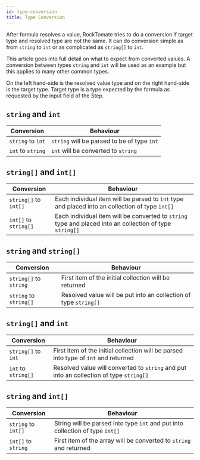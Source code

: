 ```yaml
---
id: type-conversion
title: Type Conversion
---
```


After formula resolves a value, RockTomate tries to do a conversion if target type and resolved type are not the same. It can do conversion simple as from `string` to `int` or as complicated as `string[]` to `int`.

This article goes into full detail on what to expect from converted values. A conversion between types `string` and `int` will be used as an example but this applies to many other common types.

On the left hand-side is the resolved value type and on the right hand-side is the target type. Target type is a type expected by the formula as requested by the input field of the Step.

## `string` and `int`

| Conversion        | Behaviour                                   |
| ----------------- | ------------------------------------------- |
| `string` to `int` | `string` will be parsed to be of type `int` |
| `int` to `string` | `int` will be converted to `string`         |

## `string[]` and `int[]`

| Conversion            | Behaviour                                                                                                |
| --------------------- | -------------------------------------------------------------------------------------------------------- |
| `string[]` to `int[]` | Each individual item will be parsed to `int` type and placed into an collection of type `int[]`          |
| `int[]` to `string[]` | Each individual item will be converted to `string` type and placed into an collection of type `string[]` |

## `string` and `string[]`

| Conversion             | Behaviour                                                        |
| ---------------------- | ---------------------------------------------------------------- |
| `string[]` to `string` | First item of the initial collection will be returned            |
| `string` to `string[]` | Resolved value will be put into an collection of type `string[]` |

## `string[]` and `int`

| Conversion          | Behaviour                                                                               |
| ------------------- | --------------------------------------------------------------------------------------- |
| `string[]` to `int` | First item of the initial collection will be parsed into type of `int` and returned     |
| `int` to `string[]` | Resolved value will converted to `string` and put into an collection of type `string[]` |

## `string` and `int[]`

| Conversion          | Behaviour                                                                     |
| ------------------- | ----------------------------------------------------------------------------- |
| `string` to `int[]` | String will be parsed into type `int` and put into collection of type `int[]` |
| `int[]` to `string` | First item of the array will be converted to `string` and returned            |

